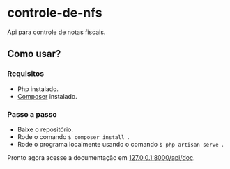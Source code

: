 # controle-de-nfs
Api para controle de notas fiscais.
## Como usar?
### Requisitos
* Php instalado.
* [Composer](https://getcomposer.org/download/) instalado.
### Passo a passo
* Baixe o repositório.
* Rode o comando ```$ composer install ```.
* Rode o programa localmente usando o comando ```$ php artisan serve ```.

Pronto agora acesse a documentação em [127.0.0.1:8000/api/doc](http://127.0.0.1:8000/api/doc).

